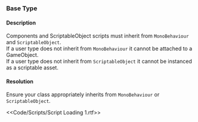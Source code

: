 ### Base Type
#### Description
Components and ScriptableObject scripts must inherit from `MonoBehaviour` and `ScriptableObject`.  
If a user type does not inherit from `MonoBehaviour` it cannot be attached to a GameObject.  
If a user type does not inherit from `ScriptableObject` it cannot be instanced as a scriptable asset.  

#### Resolution
Ensure your class appropriately inherits from `MonoBehaviour` or `ScriptableObject`.  

<<Code/Scripts/Script Loading 1.rtf>>  